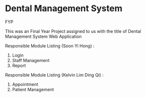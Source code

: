 # Dental Management System
FYP

This was an Final Year Project assigned to us with the title of Dental Management System Web Application 

Responsible Module Listing (Soon Yi Hong) : 
1. Login
2. Staff Management
3. Report

Responsible Module Listing (Kelvin Lim Ding Qi) : 
1. Appointment
2. Patient Management
